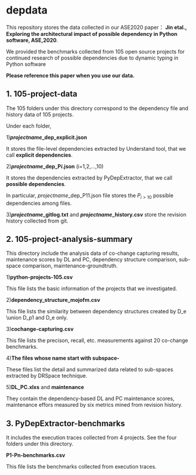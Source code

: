 # depdata

This repository stores the data collected in our ASE2020 paper：
**Jin etal., Exploring the architectural impact of possible dependency in Python software, ASE,2020**.

We provided the benchmarks collected from 105 open source projects for continued research of possible dependencies due to dynamic typing in Python software

**Please reference this paper when you use our data.**




## 1. 105-project-data

The 105 folders under this directory correspond to the dependency file and history data of 105 projects.

Under each folder,

1)**$projectname$_dep_explicit.json** 

It stores the file-level dependencies extracted by Understand tool, that we call **explicit dependencies**.

2)**$projectname$_dep_P$i$.json** (i=1,2,...,10) 

It stores the dependencies extracted by PyDepExtractor, that we call **possible dependencies**.

In particular,  $projectname$_dep_P11.json file stores the $P_{i>10}$ possible dependencies among files. 

3)**$projectname$_gitlog.txt** and **$projectname$_history.csv** store the revision history collected from git.



## 2. 105-project-analysis-summary
This directory include the analysis data of co-change capturing results, maintenance scores by DL and PC, dependency structure comparison, sub-space comparison, maintenance-groundtruth.

1)**python-projects-105.csv** 

This file lists the basic information of the projects that we investigated.


2)**dependency_structure_mojofm.csv** 

This file  lists the similarity between dependency structures created by D_e \union D_p1 and D_e only.


3)**cochange-capturing.csv** 

This file lists the  precison, recall, etc. measurements against 20 co-change benchmarks.

4)**The files whose name start with subspace-** 

These files list the detail and summarized data related to sub-spaces extracted by DRSpace technique. 

5)**DL_PC.xlxs** and **maintenance** 

They contain the dependency-based DL and PC maintenance scores, maintenance effors measured by six metrics mined from revision history.

## 3. PyDepExtractor-benchmarks

It includes the execution traces collected from 4 projects. See the four folders under this directory.

**P1-Pn-benchmarks.csv** 

This file lists the benchmarks collected from execution traces.
 

